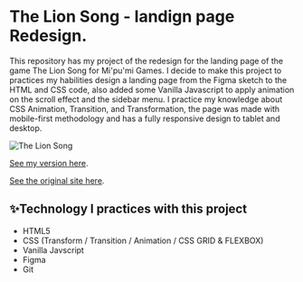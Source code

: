 # The Lion Song - landign page Redesign.

This repository has my project of the redesign for the landing page of the game The Lion Song for Mi'pu'mi Games.
I  decide to make this project to practices my habilities design a landing page from the Figma sketch to the HTML and CSS code, also added some Vanilla Javascript to apply animation on the scroll effect and the sidebar menu.
I practice my knowledge about CSS Animation, Transition, and Transformation, the page was made with mobile-first methodology and has a fully responsive design to tablet and desktop. 


![The Lion Song](https://d33wubrfki0l68.cloudfront.net/6101f5088f644325dbbcb25a/screenshot_2021-07-29-00-23-41-0000.png)

[See my version here](https://lionsonggameredesign.netlify.app/).

[See the original site here](https://www.lionssonggame.com/).



## ✨Technology I practices with this project
* HTML5
* CSS (Transform / Transition / Animation / CSS GRID & FLEXBOX)
* Vanilla Javscript
* Figma
* Git